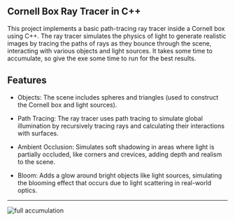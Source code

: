 Cornell Box Ray Tracer in C++
-----------------------------

This project implements a basic path-tracing ray tracer inside a Cornell box using C++. The ray tracer simulates the physics of light to generate realistic images by tracing the paths of rays as they bounce through the scene, interacting with various objects and light sources. It takes some time to accumulate, so give the exe some time to run for the best results. 

Features
---------------------
- Objects: The scene includes spheres and triangles (used to construct the Cornell box and light sources).

- Path Tracing: The ray tracer uses path tracing to simulate global illumination by recursively tracing rays and calculating their interactions with surfaces.

- Ambient Occlusion: Simulates soft shadowing in areas where light is partially occluded, like corners and crevices, adding depth and realism to the scene.

- Bloom: Adds a glow around bright objects like light sources, simulating the blooming effect that occurs due to light scattering in real-world optics.
---------------------
![full accumulation](https://github.com/user-attachments/assets/e9c56272-8749-4c65-9e74-605f79a67842)
